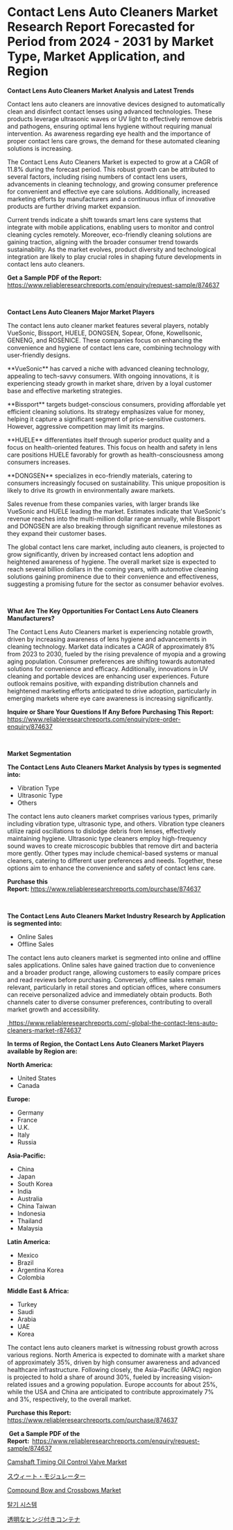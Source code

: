 <p><h1>Contact Lens Auto Cleaners Market Research Report Forecasted for Period from 2024 -  2031 by Market Type, Market Application, and Region</h1></p><p><strong>Contact Lens Auto Cleaners Market Analysis and Latest Trends</strong></p>
<p><p>Contact lens auto cleaners are innovative devices designed to automatically clean and disinfect contact lenses using advanced technologies. These products leverage ultrasonic waves or UV light to effectively remove debris and pathogens, ensuring optimal lens hygiene without requiring manual intervention. As awareness regarding eye health and the importance of proper contact lens care grows, the demand for these automated cleaning solutions is increasing.</p><p>The Contact Lens Auto Cleaners Market is expected to grow at a CAGR of 11.8% during the forecast period. This robust growth can be attributed to several factors, including rising numbers of contact lens users, advancements in cleaning technology, and growing consumer preference for convenient and effective eye care solutions. Additionally, increased marketing efforts by manufacturers and a continuous influx of innovative products are further driving market expansion. </p><p>Current trends indicate a shift towards smart lens care systems that integrate with mobile applications, enabling users to monitor and control cleaning cycles remotely. Moreover, eco-friendly cleaning solutions are gaining traction, aligning with the broader consumer trend towards sustainability. As the market evolves, product diversity and technological integration are likely to play crucial roles in shaping future developments in contact lens auto cleaners.</p></p>
<p><strong>Get a Sample PDF of the Report:&nbsp;</strong> <a href="https://www.reliableresearchreports.com/enquiry/request-sample/874637">https://www.reliableresearchreports.com/enquiry/request-sample/874637</a></p>
<p>&nbsp;</p>
<p><strong>Contact Lens Auto Cleaners Major Market Players</strong></p>
<p><p>The contact lens auto cleaner market features several players, notably VueSonic, Bissport, HUELE, DONGSEN, Sopear, Ofone, Kowellsonic, GENENG, and ROSENICE. These companies focus on enhancing the convenience and hygiene of contact lens care, combining technology with user-friendly designs.</p><p>**VueSonic** has carved a niche with advanced cleaning technology, appealing to tech-savvy consumers. With ongoing innovations, it is experiencing steady growth in market share, driven by a loyal customer base and effective marketing strategies. </p><p>**Bissport** targets budget-conscious consumers, providing affordable yet efficient cleaning solutions. Its strategy emphasizes value for money, helping it capture a significant segment of price-sensitive customers. However, aggressive competition may limit its margins.</p><p>**HUELE** differentiates itself through superior product quality and a focus on health-oriented features. This focus on health and safety in lens care positions HUELE favorably for growth as health-consciousness among consumers increases. </p><p>**DONGSEN** specializes in eco-friendly materials, catering to consumers increasingly focused on sustainability. This unique proposition is likely to drive its growth in environmentally aware markets.</p><p>Sales revenue from these companies varies, with larger brands like VueSonic and HUELE leading the market. Estimates indicate that VueSonic's revenue reaches into the multi-million dollar range annually, while Bissport and DONGSEN are also breaking through significant revenue milestones as they expand their customer bases.</p><p>The global contact lens care market, including auto cleaners, is projected to grow significantly, driven by increased contact lens adoption and heightened awareness of hygiene. The overall market size is expected to reach several billion dollars in the coming years, with automotive cleaning solutions gaining prominence due to their convenience and effectiveness, suggesting a promising future for the sector as consumer behavior evolves.</p></p>
<p>&nbsp;</p>
<p><strong>What Are The Key Opportunities For Contact Lens Auto Cleaners Manufacturers?</strong></p>
<p><p>The Contact Lens Auto Cleaners market is experiencing notable growth, driven by increasing awareness of lens hygiene and advancements in cleaning technology. Market data indicates a CAGR of approximately 8% from 2023 to 2030, fueled by the rising prevalence of myopia and a growing aging population. Consumer preferences are shifting towards automated solutions for convenience and efficacy. Additionally, innovations in UV cleaning and portable devices are enhancing user experiences. Future outlook remains positive, with expanding distribution channels and heightened marketing efforts anticipated to drive adoption, particularly in emerging markets where eye care awareness is increasing significantly.</p></p>
<p><strong>Inquire or Share Your Questions If Any Before Purchasing This Report:</strong> <a href="https://www.reliableresearchreports.com/enquiry/pre-order-enquiry/874637">https://www.reliableresearchreports.com/enquiry/pre-order-enquiry/874637</a></p>
<p>&nbsp;</p>
<p><strong>Market Segmentation</strong></p>
<p><strong>The Contact Lens Auto Cleaners Market Analysis by types is segmented into:</strong></p>
<p><ul><li>Vibration Type</li><li>Ultrasonic Type</li><li>Others</li></ul></p>
<p><p>The contact lens auto cleaners market comprises various types, primarily including vibration type, ultrasonic type, and others. Vibration type cleaners utilize rapid oscillations to dislodge debris from lenses, effectively maintaining hygiene. Ultrasonic type cleaners employ high-frequency sound waves to create microscopic bubbles that remove dirt and bacteria more gently. Other types may include chemical-based systems or manual cleaners, catering to different user preferences and needs. Together, these options aim to enhance the convenience and safety of contact lens care.</p></p>
<p><strong>Purchase this Report:&nbsp;</strong><a href="https://www.reliableresearchreports.com/purchase/874637">https://www.reliableresearchreports.com/purchase/874637</a></p>
<p>&nbsp;</p>
<p><strong>The Contact Lens Auto Cleaners Market Industry Research by Application is segmented into:</strong></p>
<p><ul><li>Online Sales</li><li>Offline Sales</li></ul></p>
<p><p>The contact lens auto cleaners market is segmented into online and offline sales applications. Online sales have gained traction due to convenience and a broader product range, allowing customers to easily compare prices and read reviews before purchasing. Conversely, offline sales remain relevant, particularly in retail stores and optician offices, where consumers can receive personalized advice and immediately obtain products. Both channels cater to diverse consumer preferences, contributing to overall market growth and accessibility.</p></p>
<p><a href="https://www.reliableresearchreports.com/-global-the-contact-lens-auto-cleaners-market-r874637">&nbsp;https://www.reliableresearchreports.com/-global-the-contact-lens-auto-cleaners-market-r874637</a></p>
<p><strong>In terms of Region, the Contact Lens Auto Cleaners Market Players available by Region are:</strong></p>
<p>
    <p> <strong> North America: </strong>
        <ul>
            <li>United States</li>
            <li>Canada</li>
        </ul>
        </p> 
    <p> <strong> Europe: </strong>
        <ul>
            <li>Germany</li>
            <li>France</li>
            <li>U.K.</li>
            <li>Italy</li>
            <li>Russia</li>
        </ul>
        </p> 
    <p> <strong> Asia-Pacific: </strong>
        <ul>
            <li>China</li>
            <li>Japan</li>
            <li>South Korea</li>
            <li>India</li>
            <li>Australia</li>
            <li>China Taiwan</li>
            <li>Indonesia</li>
            <li>Thailand</li>
            <li>Malaysia</li>
        </ul>
        </p> 
    <p> <strong> Latin America: </strong>
        <ul>
            <li>Mexico</li>
            <li>Brazil</li>
            <li>Argentina Korea</li>
            <li>Colombia</li>
        </ul>
        </p> 
    <p> <strong> Middle East & Africa: </strong>
        <ul>
            <li>Turkey</li>
            <li>Saudi</li>
            <li>Arabia</li>
            <li>UAE</li>
            <li>Korea</li>
        </ul>
    </p>
    </p>
<p><p>The contact lens auto cleaners market is witnessing robust growth across various regions. North America is expected to dominate with a market share of approximately 35%, driven by high consumer awareness and advanced healthcare infrastructure. Following closely, the Asia-Pacific (APAC) region is projected to hold a share of around 30%, fueled by increasing vision-related issues and a growing population. Europe accounts for about 25%, while the USA and China are anticipated to contribute approximately 7% and 3%, respectively, to the overall market.</p></p>
<p><strong>Purchase this Report: </strong><a href="https://www.reliableresearchreports.com/purchase/874637">https://www.reliableresearchreports.com/purchase/874637</a></p>
<p>&nbsp;<strong>Get a Sample PDF of the Report:&nbsp;&nbsp;</strong><a href="https://www.reliableresearchreports.com/enquiry/request-sample/874637">https://www.reliableresearchreports.com/enquiry/request-sample/874637</a></p>
<p><strong></strong></p>
<p><p><a href="https://medium.com/@welsonwiden94552/the-camshaft-timing-oil-control-valve-market-insights-report-offers-an-in-depth-and-thorough-a94e5e5115b1">Camshaft Timing Oil Control Valve Market</a></p><p><a href="https://medium.com/@jamiebertrgnaum3545/sweet-modulator-market-%E3%81%AE%E3%82%B0%E3%83%AD%E3%83%BC%E3%83%90%E3%83%AB%E5%B8%82%E5%A0%B4%E6%A6%82%E8%A6%81%E3%81%AF-%E4%B8%96%E7%95%8C%E3%81%8A%E3%82%88%E3%81%B3%E4%B8%BB%E8%A6%81%E5%B8%82%E5%A0%B4%E3%81%AB%E3%81%8A%E3%81%91%E3%82%8B%E6%A5%AD%E7%95%8C%E3%81%AB%E5%BD%B1%E9%9F%BF%E3%82%92%E4%B8%8E%E3%81%88%E3%82%8B%E4%B8%BB%E8%A6%81%E3%81%AA%E3%83%88%E3%83%AC%E3%83%B3%E3%83%89%E3%81%AB%E3%81%A4%E3%81%84%E3%81%A6-%E7%8B%AC%E8%87%AA%E3%81%AE%E8%A6%96%E7%82%B9%E3%82%92%E6%8F%90%E4%BE%9B%E3%81%97%E3%81%BE%E3%81%99-46b8cf06ae72">スウィート・モジュレーター</a></p><p><a href="https://github.com/AfsanaMia652/Market-Research-Report-List-1/blob/main/compound-bow-and-crossbows-market.md">Compound Bow and Crossbows Market</a></p><p><a href="https://medium.com/@zolajenkins98/%EC%84%B8%EA%B3%84-deaerator-systems-market-%EC%9D%80-2024%EC%97%90%EC%84%9C-2031%EB%A1%9C-%EC%97%B0%ED%8F%89%EA%B7%A0-%EC%A6%9D%EA%B0%80%EC%9C%A8%EC%9D%84-%EB%B3%B4%EC%9D%BC-%EA%B2%83%EC%9C%BC%EB%A1%9C-%EC%98%88%EC%83%81%EB%90%A9%EB%8B%88%EB%8B%A4-241c269cf02c">탈기 시스템</a></p><p><a href="https://medium.com/@jamiebertrgnaum3545/clear-hinged-container-market-%E3%81%AE%E3%82%B0%E3%83%AD%E3%83%BC%E3%83%90%E3%83%AB%E5%B8%82%E5%A0%B4%E6%A6%82%E8%A6%81%E3%81%AF-%E4%B8%96%E7%95%8C%E3%81%8A%E3%82%88%E3%81%B3%E4%B8%BB%E8%A6%81%E5%B8%82%E5%A0%B4%E3%81%AB%E3%81%8A%E3%81%91%E3%82%8B%E6%A5%AD%E7%95%8C%E3%81%AB%E5%BD%B1%E9%9F%BF%E3%82%92%E4%B8%8E%E3%81%88%E3%82%8B%E4%B8%BB%E8%A6%81%E3%81%AA%E3%83%88%E3%83%AC%E3%83%B3%E3%83%89%E3%81%AB%E3%81%A4%E3%81%84%E3%81%A6-%E7%8B%AC%E8%87%AA%E3%81%AE%E8%A6%96%E7%82%B9%E3%82%92%E6%8F%90%E4%BE%9B%E3%81%97%E3%81%BE%E3%81%99-e361efd153b3">透明なヒンジ付きコンテナ</a></p></p>
